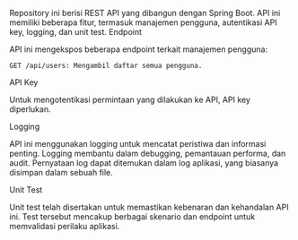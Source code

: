 Repository ini berisi REST API yang dibangun dengan Spring Boot. API ini memiliki beberapa fitur, termasuk manajemen pengguna, autentikasi API key, logging, dan unit test.
Endpoint

API ini mengekspos beberapa endpoint terkait manajemen pengguna:

    GET /api/users: Mengambil daftar semua pengguna.

API Key

Untuk mengotentikasi permintaan yang dilakukan ke API, API key diperlukan.

Logging

API ini menggunakan logging untuk mencatat peristiwa dan informasi penting. Logging membantu dalam debugging, pemantauan performa, dan audit. Pernyataan log dapat ditemukan dalam log aplikasi, yang biasanya disimpan dalam sebuah file.

Unit Test

Unit test telah disertakan untuk memastikan kebenaran dan kehandalan API ini. Test tersebut mencakup berbagai skenario dan endpoint untuk memvalidasi perilaku aplikasi.
